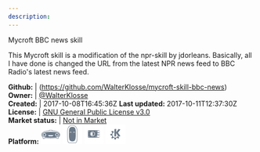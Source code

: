 ```yaml
---
description: 
---
```

Mycroft BBC news skill

This Mycroft skill is a modification of the npr-skill by jdorleans. Basically, all I have done is changed the URL from the latest NPR news feed to BBC Radio's latest news feed.

**Github:** | (https://github.com/WalterKlosse/mycroft-skill-bbc-news)  
**Owner:** | [@WalterKlosse](https://github.com/WalterKlosse)  
**Created:** | 2017-10-08T16:45:36Z  **Last updated:** 2017-10-11T12:37:30Z  
**License:** | [GNU General Public License v3.0](https://api.github.com/licenses/gpl-3.0)  
**Market status:** | [Not in Market](https://market.mycroft.ai/skill/)  
**Platform:**   ![](.gitbook/assets/mark-1-icon.png)  ![](.gitbook/assets/mark-2-icon.png)  ![](.gitbook/assets/picroft-icon.png)  ![](.gitbook/assets/kde.png)   
